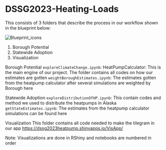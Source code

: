# DSSG2023-Heating-Loads
This consists of 3 folders that describe the process in our workflow shown in the blueprint below:

![Blueprint_icons](https://github.com/uwescience/DSSG2023-Heating-Loads/assets/64672391/a5a55dc5-033e-4986-bfdc-a68e63196c9f)

1. Borough Potential
2. Statewide Adoption
3. Visualization

Borough Potential
`exploreClimateChange.ipynb`:
HeatPumpCalculator: This is the main engine of our project. The folder contains all codes on how our estimates are gotten
`weightBoroughEstimates.ipynb`: The estimates gotten from the heatpump calculator after several simulations are weighted by Borough here

Statewide Adoption
`exploreDistributionOfHP.ipynb`: This contain codes and method we used to distribute the heatpumps in Alaska
`getStateEstimates.ipynb`: The estimates from the heatpump calculator simulations can be found here

Visualization
This folder contains all code needed to make the tilegram in our app https://dssg2023heatpump.shinyapps.io/VisApp/

Note: Visualizations are done in RShiny and notebooks are numbered in order
